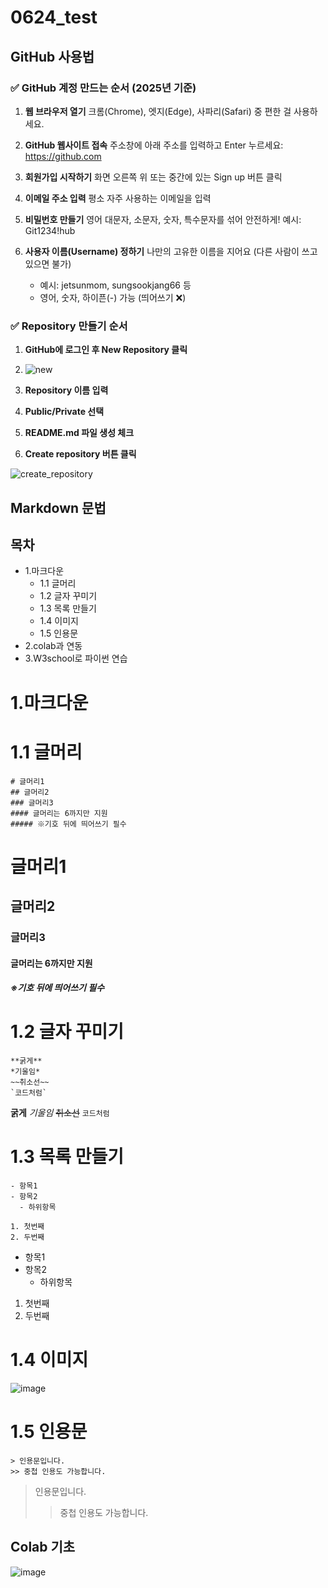 # 0624_test



## GitHub 사용법

### ✅ GitHub 계정 만드는 순서 (2025년 기준)

1. **웹 브라우저 열기**
   크롬(Chrome), 엣지(Edge), 사파리(Safari) 중 편한 걸 사용하세요.

2. **GitHub 웹사이트 접속**
   주소창에 아래 주소를 입력하고 Enter 누르세요: https://github.com

3. **회원가입 시작하기**
   화면 오른쪽 위 또는 중간에 있는 Sign up 버튼 클릭

4. **이메일 주소 입력**
   평소 자주 사용하는 이메일을 입력

5. **비밀번호 만들기**
   영어 대문자, 소문자, 숫자, 특수문자를 섞어 안전하게!
   예시: Git1234!hub

6. **사용자 이름(Username) 정하기**
   나만의 고유한 이름을 지어요 (다른 사람이 쓰고 있으면 불가)
   - 예시: jetsunmom, sungsookjang66 등
   - 영어, 숫자, 하이픈(-) 가능 (띄어쓰기 ❌)

### ✅ Repository 만들기 순서

1. **GitHub에 로그인 후 New Repository 클릭**
2. ![new](https://github.com/user-attachments/assets/3481a680-f677-403b-be8c-1fe59d5aa7cb)

3. **Repository 이름 입력**
4. **Public/Private 선택**
5. **README.md 파일 생성 체크**
6. **Create repository 버튼 클릭**
   
![create_repository](https://github.com/user-attachments/assets/8c2eb16b-8dfc-465a-88cd-d35770d12df0)

## Markdown 문법

## 목차
- 1.마크다운 
  - 1.1 글머리
  - 1.2 글자 꾸미기
  - 1.3 목록 만들기
  - 1.4 이미지
  - 1.5 인용문
- 2.colab과 연동
- 3.W3school로 파이썬 연습

1.마크다운
============

# 1.1 글머리
```
# 글머리1
## 글머리2
### 글머리3
#### 글머리는 6까지만 지원
##### ※기호 뒤에 띄어쓰기 필수
```
# 글머리1
## 글머리2
### 글머리3
#### 글머리는 6까지만 지원
##### ※기호 뒤에 띄어쓰기 필수

# 1.2 글자 꾸미기
```
**굵게**
*기울임*
~~취소선~~
`코드처럼`
```
**굵게**
*기울임*
~~취소선~~
`코드처럼`

# 1.3 목록 만들기
```
- 항목1
- 항목2
  - 하위항목

1. 첫번째
2. 두번째
```

- 항목1
- 항목2
  - 하위항목
 
1. 첫번째
2. 두번째


# 1.4 이미지
![image](https://github.com/user-attachments/assets/982a60e8-5bf0-41bc-9a66-2fb3fbdfb6e7)


# 1.5 인용문
```
> 인용문입니다.
>> 중첩 인용도 가능합니다.
```
> 인용문입니다.
>> 중첩 인용도 가능합니다.

## Colab 기초  


![image](https://github.com/user-attachments/assets/06565493-e11e-4c7c-be67-e78baf6aff98)
